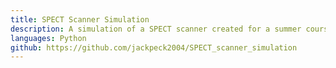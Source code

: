 ```yaml
---
title: SPECT Scanner Simulation
description: A simulation of a SPECT scanner created for a summer course I participated in. It is a representation of what SPECT scanner detects, and how that data can be manipulated using collimator grids or sources of different dimensions.
languages: Python
github: https://github.com/jackpeck2004/SPECT_scanner_simulation
---
```

